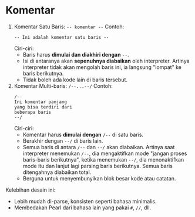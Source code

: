 # Komentar
1. Komentar Satu Baris: `-- komentar --`
   Contoh:
   ```pearl
   -- Ini adalah komentar satu baris --
   ```
   Ciri-ciri:
   - Baris harus **dimulai dan diakhiri dengan** `--`.
   - Isi di antaranya akan **sepenuhnya diabaikan** oleh interpreter. Artinya interpreter tidak akan mengolah baris ini, ia langsung "lompat" ke baris berikutnya.
   - Tidak boleh ada kode lain di baris tersebut.
2. Komentar Multi-baris: `/--...--/`
   Contoh:
   ```earl
   /--
   Ini komentar panjang
   yang bisa terdiri dari
   beberapa baris
   --/
   ```
   Ciri-ciri:
   - Komentar harus **dimulai dengan** `/--` di satu baris.
   - Berakhir dengan `--/` di baris lain.
   - Semua baris di antara `/--` dan `--/` akan diabaikan. Artinya saat interpreter menemukan `/--`, dia mengaktifkan mode "jangan proses baris-baris berikutnya",  ketika menemukan `--/`, dia menonaktifkan mode itu dan lanjut lagi parsing baris berikutnya. Semua baris ditengahnya diabaikan total.
   - Berguna untuk menyembunyikan blok besar kode atau catatan.

Kelebihan desain ini:
- Lebih mudah di-parse, konsisten seperti bahasa minimalis.
- Membedakan Pearl dari bahasa lain yang pakai `#`, `//`, dll.
